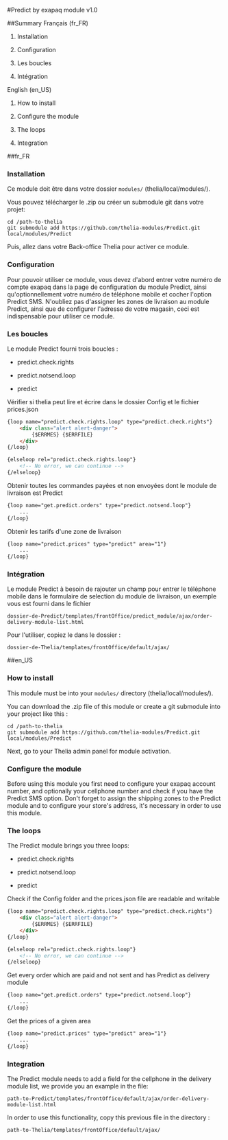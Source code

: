 #Predict by exapaq module v1.0

##Summary
Français (fr_FR)

1. Installation

2. Configuration

3. Les boucles

4. Intégration

English (en_US)

1. How to install

2. Configure the module

3. The loops

4. Integration

##fr_FR

### Installation
Ce module doit être dans votre dossier ```modules/``` (thelia/local/modules/).

Vous pouvez télécharger le .zip ou créer un submodule git dans votre projet:
```
cd /path-to-thelia
git submodule add https://github.com/thelia-modules/Predict.git local/modules/Predict
```

Puis, allez dans votre Back-office Thelia pour activer ce module.

### Configuration

Pour pouvoir utiliser ce module, vous devez d'abord entrer votre numéro de compte exapaq dans
la page de configuration du module Predict, ainsi qu'optionnellement votre numéro de téléphone
mobile et cocher l'option Predict SMS.
N'oubliez pas d'assigner les zones de livraison au module Predict, ainsi que de configurer l'adresse de votre magasin,
ceci est indispensable pour utiliser ce module.

### Les boucles

Le module Predict fourni trois boucles :

- predict.check.rights

- predict.notsend.loop

- predict

Vérifier si thelia peut lire et écrire dans le dossier Config et le fichier prices.json
```html
{loop name="predict.check.rights.loop" type="predict.check.rights"}
    <div class="alert alert-danger">
        {$ERRMES} {$ERRFILE}
    </div>
{/loop}

{elseloop rel="predict.check.rights.loop"}
    <!-- No error, we can continue -->
{/elseloop}
```

Obtenir toutes les commandes payées et non envoyées dont le module de livraison est Predict
```html
{loop name="get.predict.orders" type="predict.notsend.loop"}
    ...
{/loop}
```

Obtenir les tarifs d'une zone de livraison
```html
{loop name="predict.prices" type="predict" area="1"}
    ...
{/loop}
```

### Intégration

Le module Predict à besoin de rajouter un champ pour entrer le téléphone mobile dans le formulaire
de selection du module de livraison, un exemple vous est fourni dans le fichier
```
dossier-de-Predict/templates/frontOffice/predict_module/ajax/order-delivery-module-list.html
```

Pour l'utiliser, copiez le dans le dossier :
```
dossier-de-Thelia/templates/frontOffice/default/ajax/
```

##en_US

### How to install
This module must be into your ```modules/``` directory (thelia/local/modules/).

You can download the .zip file of this module or create a git submodule into your project like this :

```
cd /path-to-thelia
git submodule add https://github.com/thelia-modules/Predict.git local/modules/Predict
```

Next, go to your Thelia admin panel for module activation.

### Configure the module

Before using this module you first need to configure your exapaq account number,
and optionally your cellphone number and check if you have the Predict SMS option.
Don't forget to assign the shipping zones to the Predict module and to configure your store's address,
it's necessary in order to use this module.

### The loops

The Predict module brings you three loops:

- predict.check.rights

- predict.notsend.loop

- predict

Check if the Config folder and the prices.json file are readable and writable
```html
{loop name="predict.check.rights.loop" type="predict.check.rights"}
    <div class="alert alert-danger">
        {$ERRMES} {$ERRFILE}
    </div>
{/loop}

{elseloop rel="predict.check.rights.loop"}
    <!-- No error, we can continue -->
{/elseloop}
```

Get every order which are paid and not sent and has Predict as delivery module
```html
{loop name="get.predict.orders" type="predict.notsend.loop"}
    ...
{/loop}
```

Get the prices of a given area
```html
{loop name="predict.prices" type="predict" area="1"}
    ...
{/loop}
```

### Integration

The Predict module needs to add a field for the cellphone in the delivery module list, we provide you
an example in the file:
```
path-to-Predict/templates/frontOffice/default/ajax/order-delivery-module-list.html
```

In order to use this functionality, copy this previous file in the directory :
```
path-to-Thelia/templates/frontOffice/default/ajax/
```
